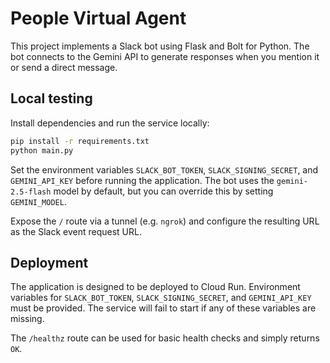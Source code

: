 # People Virtual Agent

This project implements a Slack bot using Flask and Bolt for Python. The bot connects to the Gemini API to generate responses when you mention it or send a direct message.

## Local testing

Install dependencies and run the service locally:

```bash
pip install -r requirements.txt
python main.py
```

Set the environment variables `SLACK_BOT_TOKEN`, `SLACK_SIGNING_SECRET`, and
`GEMINI_API_KEY` before running the application. The bot uses the
`gemini-2.5-flash` model by default, but you can override this by setting
`GEMINI_MODEL`.

Expose the `/` route via a tunnel (e.g. `ngrok`) and configure the resulting URL as the Slack event request URL.

## Deployment

The application is designed to be deployed to Cloud Run. Environment variables
for `SLACK_BOT_TOKEN`, `SLACK_SIGNING_SECRET`, and `GEMINI_API_KEY` must be
provided. The service will fail to start if any of these variables are missing.

The `/healthz` route can be used for basic health checks and simply returns `OK`.
